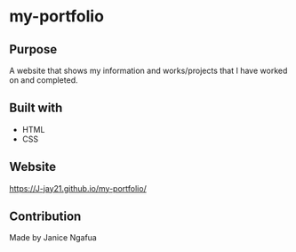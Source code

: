 # my-portfolio

## Purpose
A website that shows my information and works/projects that I have worked on and completed.

## Built with
* HTML
* CSS

## Website
https://J-jay21.github.io/my-portfolio/

## Contribution
Made by Janice Ngafua
